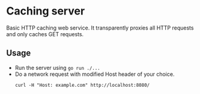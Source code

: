 # Caching server

Basic HTTP caching web service. It transparently proxies all HTTP requests and only caches GET requests.

## Usage

- Run the server using `go run ./...`
- Do a network request with modified Host header of your choice.
  ```
  curl -H "Host: example.com" http://localhost:8080/
  ```
